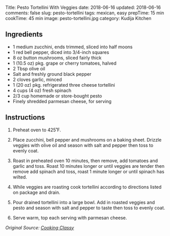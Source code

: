 Title: Pesto Tortellini With Veggies
date: 2018-06-16
updated: 2018-06-16
comments: false
slug: pesto-tortellini
tags: mexican, easy
prepTime: 15 min
cookTime: 45 min
image: pesto-tortellini.jpg
category: Kudija Kitchen



## Ingredients
- 1 medium zucchini, ends trimmed, sliced into half moons
- 1 red bell pepper, diced into 3/4-inch squares
- 8 oz button mushrooms, sliced fairly thick
- 1 (10.5 oz) pkg. grape or cherry tomatoes, halved
- 2 Tbsp olive oil
- Salt and freshly ground black pepper
- 2 cloves garlic, minced
- 1 (20 oz) pkg. refrigerated three cheese tortellini
- 4 cups (4 oz) fresh spinach
- 2/3 cup homemade or store-bought pesto
- Finely shredded parmesan cheese, for serving


## Instructions
1. Preheat oven to 425˚F. 

2. Place zucchini, bell pepper and mushrooms on a baking sheet. Drizzle veggies with olive oil and season with salt and pepper then toss to evenly coat. 

3. Roast in preheated oven 10 minutes, then remove, add tomatoes and garlic and toss. Roast 10 minutes longer or until veggies are tender then remove add spinach and toss, roast 1 minute longer or until spinach has wilted. 

4. While veggies are roasting cook tortellini according to directions listed on package and drain.

5. Pour drained tortellini into a large bowl. Add in roasted veggies and pesto and season with salt and pepper to taste then toss to evenly coat. 

6. Serve warm, top each serving with parmesan cheese.

*Original Source: [Cooking Classy](https://www.cookingclassy.com/tortellini-with-pesto-roasted-veggies/)*